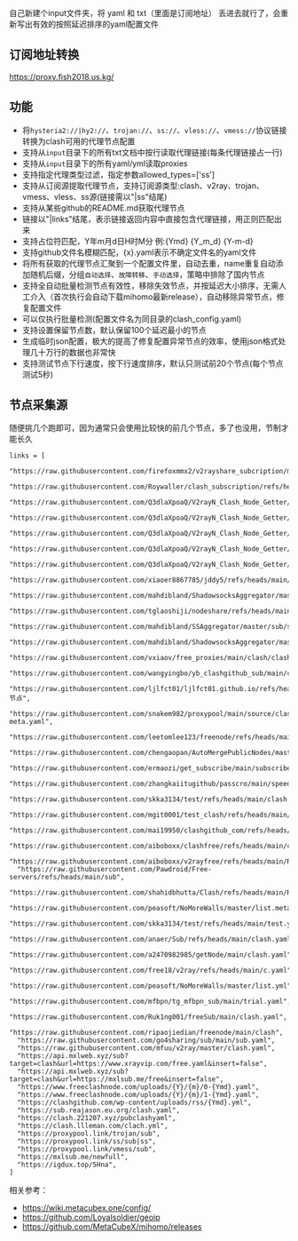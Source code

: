 自己新建个input文件夹，将 yaml 和 txt（里面是订阅地址） 丢进去就行了，会重新写出有效的按照延迟排序的yaml配置文件

## 订阅地址转换

https://proxy.fish2018.us.kg/  

## 功能
- 将`hysteria2://|hy2://`、`trojan://`、`ss://`、`vless://`、`vmess://`协议链接转换为clash可用的代理节点配置
- 支持从`input`目录下的所有txt文档中按行读取代理链接(每条代理链接占一行)
- 支持从`input`目录下的所有yaml/yml读取proxies  
- 支持指定代理类型过滤，指定参数allowed_types=['ss']
- 支持从订阅源提取代理节点，支持订阅源类型:clash、v2ray、trojan、vmess、vless、ss源(链接需以"|ss"结尾)
- 支持从某些github的README.md获取代理节点
- 链接以"|links"结尾，表示链接返回内容中直接包含代理链接，用正则匹配出来
- 支持占位符匹配，Y年m月d日H时M分 例:{Ymd} {Y_m_d} {Y-m-d}
- 支持github文件名模糊匹配，{x}.yaml表示不确定文件名的yaml文件
- 将所有获取的代理节点汇聚到一个配置文件里，自动去重，name重复自动添加随机后缀，分组`自动选择`、`故障转移`、`手动选择`，策略中排除了国内节点    
- 支持全自动批量检测节点有效性，移除失效节点，并按延迟大小排序，无需人工介入（首次执行会自动下载mihomo最新release），自动移除异常节点，修复配置文件
- 可以仅执行批量检测(配置文件名为同目录的clash_config.yaml)
- 支持设置保留节点数，默认保留100个延迟最小的节点
- 生成临时json配置，极大的提高了修复配置异常节点的效率，使用json格式处理几十万行的数据也非常快
- 支持测试节点下行速度，按下行速度排序，默认只测试前20个节点(每个节点测试5秒)

## 节点采集源

随便挑几个跑即可，因为通常只会使用比较快的前几个节点，多了也没用，节制才能长久

```
links = [
  "https://raw.githubusercontent.com/firefoxmmx2/v2rayshare_subcription/main/subscription/clash_sub.yaml",
  "https://raw.githubusercontent.com/Roywaller/clash_subscription/refs/heads/main/clash_subscription.txt",
  "https://raw.githubusercontent.com/Q3dlaXpoaQ/V2rayN_Clash_Node_Getter/refs/heads/main/APIs/sc0.yaml",
  "https://raw.githubusercontent.com/Q3dlaXpoaQ/V2rayN_Clash_Node_Getter/refs/heads/main/APIs/sc1.yaml",
  "https://raw.githubusercontent.com/Q3dlaXpoaQ/V2rayN_Clash_Node_Getter/refs/heads/main/APIs/sc2.yaml",
  "https://raw.githubusercontent.com/Q3dlaXpoaQ/V2rayN_Clash_Node_Getter/refs/heads/main/APIs/sc3.yaml",
  "https://raw.githubusercontent.com/Q3dlaXpoaQ/V2rayN_Clash_Node_Getter/refs/heads/main/APIs/sc4.yaml",
  "https://raw.githubusercontent.com/xiaoer8867785/jddy5/refs/heads/main/data/{Y_m_d}/{x}.yaml",
  "https://raw.githubusercontent.com/mahdibland/ShadowsocksAggregator/master/LogInfo.txt|links",
  "https://raw.githubusercontent.com/tglaoshiji/nodeshare/refs/heads/main/{Y}/{m}/{Ymd}.yaml",
  "https://raw.githubusercontent.com/mahdibland/SSAggregator/master/sub/sub_merge_yaml.yml",
  "https://raw.githubusercontent.com/mahdibland/ShadowsocksAggregator/master/Eternity.yml",
  "https://raw.githubusercontent.com/vxiaov/free_proxies/main/clash/clash.provider.yaml",
  "https://raw.githubusercontent.com/wangyingbo/yb_clashgithub_sub/main/clash_sub.yml",
  "https://raw.githubusercontent.com/ljlfct01/ljlfct01.github.io/refs/heads/main/节点",
  "https://raw.githubusercontent.com/snakem982/proxypool/main/source/clash-meta.yaml",
  "https://raw.githubusercontent.com/leetomlee123/freenode/refs/heads/main/README.md",
  "https://raw.githubusercontent.com/chengaopan/AutoMergePublicNodes/master/list.yml",
  "https://raw.githubusercontent.com/ermaozi/get_subscribe/main/subscribe/clash.yml",
  "https://raw.githubusercontent.com/zhangkaiitugithub/passcro/main/speednodes.yaml",
  "https://raw.githubusercontent.com/skka3134/test/refs/heads/main/clash.yaml|links",
  "https://raw.githubusercontent.com/mgit0001/test_clash/refs/heads/main/heima.txt",
  "https://raw.githubusercontent.com/mai19950/clashgithub_com/refs/heads/main/site",
  "https://raw.githubusercontent.com/aiboboxx/clashfree/refs/heads/main/clash.yml",
  "https://raw.githubusercontent.com/aiboboxx/v2rayfree/refs/heads/main/README.md",
  "https://raw.githubusercontent.com/Pawdroid/Free-servers/refs/heads/main/sub",
  "https://raw.githubusercontent.com/shahidbhutta/Clash/refs/heads/main/Router",
  "https://raw.githubusercontent.com/peasoft/NoMoreWalls/master/list.meta.yml",
  "https://raw.githubusercontent.com/skka3134/test/refs/heads/main/test.yaml",
  "https://raw.githubusercontent.com/anaer/Sub/refs/heads/main/clash.yaml",
  "https://raw.githubusercontent.com/a2470982985/getNode/main/clash.yaml",
  "https://raw.githubusercontent.com/free18/v2ray/refs/heads/main/c.yaml",
  "https://raw.githubusercontent.com/peasoft/NoMoreWalls/master/list.yml",
  "https://raw.githubusercontent.com/mfbpn/tg_mfbpn_sub/main/trial.yaml",
  "https://raw.githubusercontent.com/Ruk1ng001/freeSub/main/clash.yaml",
  "https://raw.githubusercontent.com/ripaojiedian/freenode/main/clash",
  "https://raw.githubusercontent.com/go4sharing/sub/main/sub.yaml",
  "https://raw.githubusercontent.com/mfuu/v2ray/master/clash.yaml",
  "https://api.mxlweb.xyz/sub?target=clash&url=https://www.xrayvip.com/free.yaml&insert=false",
  "https://api.mxlweb.xyz/sub?target=clash&url=https://mxlsub.me/free&insert=false",
  "https://www.freeclashnode.com/uploads/{Y}/{m}/0-{Ymd}.yaml",
  "https://www.freeclashnode.com/uploads/{Y}/{m}/1-{Ymd}.yaml",
  "https://clashgithub.com/wp-content/uploads/rss/{Ymd}.yml",
  "https://sub.reajason.eu.org/clash.yaml",
  "https://clash.221207.xyz/pubclashyaml",
  "https://clash.llleman.com/clach.yml",
  "https://proxypool.link/trojan/sub",
  "https://proxypool.link/ss/sub|ss",
  "https://proxypool.link/vmess/sub",
  "https://mxlsub.me/newfull",
  "https://igdux.top/5Hna",
]
```

相关参考：
- https://wiki.metacubex.one/config/  
- https://github.com/Loyalsoldier/geoip  
- https://github.com/MetaCubeX/mihomo/releases  

